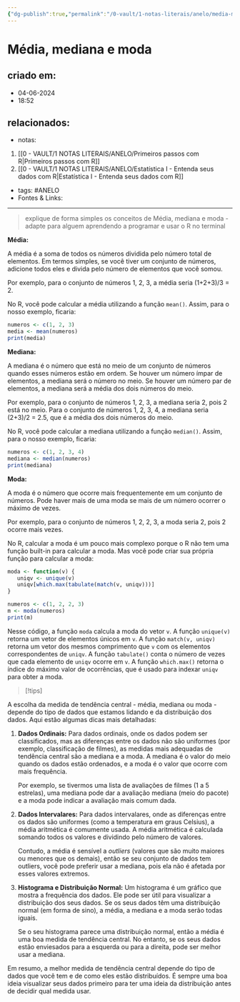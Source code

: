 ```yaml
---
{"dg-publish":true,"permalink":"/0-vault/1-notas-literais/anelo/media-mediana-e-moda/","tags":["ANELO"],"dgHomeLink":true,"dgShowLocalGraph":true,"dgShowFileTree":true,"dgEnableSearch":true,"noteIcon":""}
---
```


# Média, mediana e moda

## criado em: 
- 04-06-2024
- 18:52
## relacionados:
- notas:
1. [[0 - VAULT/1 NOTAS LITERAIS/ANELO/Primeiros passos com R\|Primeiros passos com R]]
2. [[0 - VAULT/1 NOTAS LITERAIS/ANELO/Estatística I - Entenda seus dados com R\|Estatística I - Entenda seus dados com R]]
- tags: #ANELO 
- Fontes & Links: 
---

>explique de forma simples os conceitos de Média, mediana e moda - adapte para alguem aprendendo a programar e usar o R no terminal

**Média:**

A média é a soma de todos os números dividida pelo número total de elementos. Em termos simples, se você tiver um conjunto de números, adicione todos eles e divida pelo número de elementos que você somou.

Por exemplo, para o conjunto de números 1, 2, 3, a média seria (1+2+3)/3 = 2.

No R, você pode calcular a média utilizando a função `mean()`. Assim, para o nosso exemplo, ficaria:

```r
numeros <- c(1, 2, 3)
media <- mean(numeros)
print(media)
```

**Mediana:**

A mediana é o número que está no meio de um conjunto de números quando esses números estão em ordem. Se houver um número ímpar de elementos, a mediana será o número no meio. Se houver um número par de elementos, a mediana será a média dos dois números do meio.

Por exemplo, para o conjunto de números 1, 2, 3, a mediana seria 2, pois 2 está no meio. Para o conjunto de números 1, 2, 3, 4, a mediana seria (2+3)/2 = 2.5, que é a média dos dois números do meio.

No R, você pode calcular a mediana utilizando a função `median()`. Assim, para o nosso exemplo, ficaria:

```r
numeros <- c(1, 2, 3, 4)
mediana <- median(numeros)
print(mediana)
```

**Moda:**

A moda é o número que ocorre mais frequentemente em um conjunto de números. Pode haver mais de uma moda se mais de um número ocorrer o máximo de vezes.

Por exemplo, para o conjunto de números 1, 2, 2, 3, a moda seria 2, pois 2 ocorre mais vezes.

No R, calcular a moda é um pouco mais complexo porque o R não tem uma função built-in para calcular a moda. Mas você pode criar sua própria função para calcular a moda:

```r
moda <- function(v) {
   uniqv <- unique(v)
   uniqv[which.max(tabulate(match(v, uniqv)))]
}

numeros <- c(1, 2, 2, 3)
m <- moda(numeros)
print(m)
```

Nesse código, a função `moda` calcula a moda do vetor `v`. A função `unique(v)` retorna um vetor de elementos únicos em `v`. A função `match(v, uniqv)` retorna um vetor dos mesmos comprimento que `v` com os elementos correspondentes de `uniqv`. A função `tabulate()` conta o número de vezes que cada elemento de `uniqv` ocorre em `v`. A função `which.max()` retorna o índice do máximo valor de ocorrências, que é usado para indexar `uniqv` para obter a moda.

>[!tips]

A escolha da medida de tendência central - média, mediana ou moda - depende do tipo de dados que estamos lidando e da distribuição dos dados. Aqui estão algumas dicas mais detalhadas:

1. **Dados Ordinais:** Para dados ordinais, onde os dados podem ser classificados, mas as diferenças entre os dados não são uniformes (por exemplo, classificação de filmes), as medidas mais adequadas de tendência central são a mediana e a moda. A mediana é o valor do meio quando os dados estão ordenados, e a moda é o valor que ocorre com mais frequência.

   Por exemplo, se tivermos uma lista de avaliações de filmes (1 a 5 estrelas), uma mediana pode dar a avaliação mediana (meio do pacote) e a moda pode indicar a avaliação mais comum dada.

2. **Dados Intervalares:** Para dados intervalares, onde as diferenças entre os dados são uniformes (como a temperatura em graus Celsius), a média aritmética é comumente usada. A média aritmética é calculada somando todos os valores e dividindo pelo número de valores.

   Contudo, a média é sensível a *outliers* (valores que são muito maiores ou menores que os demais), então se seu conjunto de dados tem outliers, você pode preferir usar a mediana, pois ela não é afetada por esses valores extremos.

3. **Histograma e Distribuição Normal:** Um histograma é um gráfico que mostra a frequência dos dados. Ele pode ser útil para visualizar a distribuição dos seus dados. Se os seus dados têm uma distribuição normal (em forma de sino), a média, a mediana e a moda serão todas iguais.

   Se o seu histograma parece uma distribuição normal, então a média é uma boa medida de tendência central. No entanto, se os seus dados estão enviesados para a esquerda ou para a direita, pode ser melhor usar a mediana. 

Em resumo, a melhor medida de tendência central depende do tipo de dados que você tem e de como eles estão distribuídos. É sempre uma boa ideia visualizar seus dados primeiro para ter uma ideia da distribuição antes de decidir qual medida usar.
